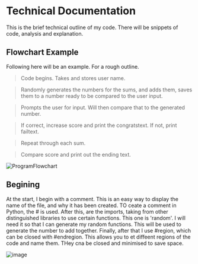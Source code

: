 # Technical Documentation

This is the brief technical outline of my code. There will be snippets of code, analysis and explanation.

## Flowchart Example
Following here will be an example.
For a rough outline.
> Code begins. Takes and stores user name.

> Randomly generates the numbers for the sums, and adds them, saves them to a number ready to be compared to the user input.

> Prompts the user for input. Will then compare that to the generated number.

> If correct, increase score and print the congratstext. If not, print failtext.

>  Repeat through each sum.

> Compare score and print out the ending text.

![ProgramFlowchart](https://github.com/user-attachments/assets/6a17ec83-4aa2-40af-ab26-16bfd0f18966)


## Begining
At the start, I begin with a comment. This is an easy way to display the name of the file, and why it has been created. TO ceate a comment in Python, the # is used.
After this, are the imports, taking from other distinguished libraries to use certain functions. This one is 'random'. I will need it so that I can generate my random functions. This will be used to generate the number to add together.
Finally, after that I use #region, which can be closed with #endregion. This allows you to et diffeent regions of the code and name them. THey cna be closed and minimised to save space.

![image](https://github.com/user-attachments/assets/f6bf74cd-fb5a-4aad-8a73-afd79f4567cc)

